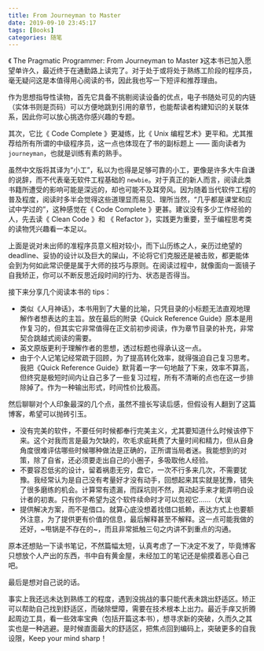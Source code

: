 ```yaml
---
title: From Journeyman to Master
date: 2019-09-10 23:45:17
tags: [Books]
categories: 随笔
---
```


《 The Pragmatic Programmer: From Journeyman to Master 》这本书已加入愿望单许久，最近终于在通勤路上读完了。对于处于或将处于熟练工阶段的程序员，毫无疑问这是本值得用心阅读的书，因此我也写一下短评和推荐理由。

作为思想指导性读物，首先它具备不挑剔阅读设备的优点，电子书随处可见的内链（实体书则是页码）可以方便地跳到引用的章节，也能帮读者构建知识的关联体系，因此你可以放心挑选你感兴趣的专题。

其次，它比《 Code Complete 》更凝练，比《 Unix 编程艺术》更平和。尤其推荐给所有所谓的中级程序员，这一点也体现在了书的副标题上 —— 面向读者为 `journeyman`，也就是训练有素的熟手。

虽然中文版将其译为“小工”，私以为也得是足够可靠的小工，更像是许多大牛自谦的说辞，而不代表毫无软件工程基础的 `newbie`。对于真正的新人而言，阅读此类书籍所遭受的影响可能是深远的，却也可能不及耳旁风。因为随着当代软件工程的普及程度，阅读时多半会觉得这些道理显而易见、理所当然，“几乎都是课堂和应试中学过的”，这种感觉在《 Code Complete 》更甚。建议没有多少工作经验的人，先去读《 Clean Code 》和 《 Refactor 》，实践更为重要，至于编程思考类的读物凭兴趣看一本足以。

上面是说对未出师的准程序员意义相对较小，而下山历练之人，亲历过绝望的 deadline、妥协的设计以及巨大的屎山，不论将它们克服还是被击败，都更能体会到为何如此常识便是属于大师的技巧与原则。在阅读过程中，就像面向一面镜子自我矫正，你可以不断反思近段时间的行为、状态是否得当。

接下来分享几个阅读本书的 tips：

- 类似《人月神话》，本书用到了大量的比喻，只凭目录的小标题无法直观地理解作者想表达的主旨。放在最后的附录《Quick Reference Guide》原本是用作复习的，但其实它非常值得在正文前初步阅读，作为章节目录的补充，非常契合跳越式阅读的需要。
- 英文原版更利于理解作者的思想，透过标题也得承认这一点。
- 由于个人记笔记经常疏于回顾，为了提高转化效率，就得强迫自己复习思考。我把《Quick Reference Guide》默背着一字一句地敲了下来，效率不算高，但终究是极短时间内让自己多了一些复习过程，所有不清晰的点也在这一步排除掉了。作为一种输出形式，时间性价比极高。

然后聊聊对个人印象最深的几个点，虽然不擅长写读后感，但假设有人翻到了这篇博客，希望可以抛砖引玉。

- 没有完美的软件，不要任何时候都奉行完美主义，尤其要知道什么时候该停下来。这个对我而言是最为欠缺的，吹毛求疵耗费了大量时间和精力，但从自身角度很难评估哪些时候哪种做法是正确的，正所谓当局者迷。我能想到的对策，除了自省，还必须要走出自己的小圈子，多吸取他人经验。
- 不要容忍低劣的设计，留着祸患无穷，盘它，一次不行多来几次，不需要犹豫。我经常认为是自己没有考量好才没有动手，回想起来其实就是犹豫，错失了很多磨练的机会。计算常有遗漏，而踩坑则不然，真动起手来才能弄明白设计者的初衷。只有你不希望为这个软件续命时才可以忽视它……（大误
- 提供解决方案，而不是借口。就算心底没想着找借口抵赖，表达方式上也要额外注意，为了提供更有价值的信息，最后解释甚至不解释。这一点可能我做的还好，~甩锅是不存在的~，而且非常抵触三句之内讲不到重点的沟通。

原本还想贴一下读书笔记，不然篇幅太短，认真考虑了一下决定不发了，毕竟博客只想放个人产出的东西，书中自有黄金屋，未经加工的笔记还是偷摸着恶心自己吧。

最后是想对自己说的话。

事实上我还远未达到熟练工的程度，遇到没挑战的事只能代表未跳出舒适区。矫正可以帮助自己找到舒适区，而破除壁障，需要在技术根本上出力。最近手痒又折腾起周边工具，看一些效率宝典（包括开篇这本书），想寻求新的突破，久而久之其实也是一种逃避。是时候直面最大的舒适区，把焦点回到编码上，突破更多的自我设限，Keep your mind sharp！
